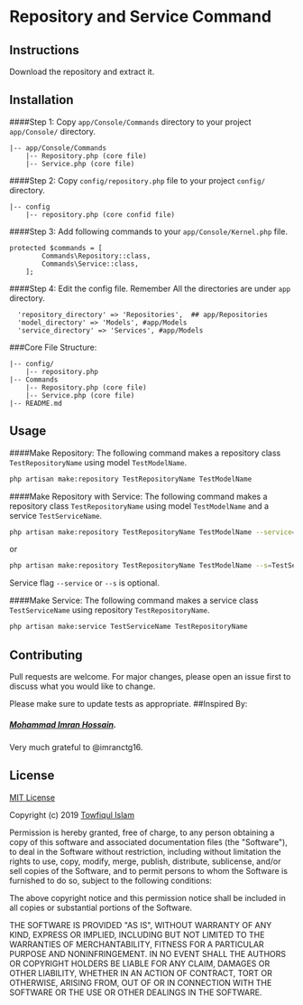 # Repository and Service Command

## Instructions
Download the repository and extract it.

## Installation
####Step 1: 
Copy ```app/Console/Commands``` directory to your project ```app/Console/``` directory.
```$xslt
|-- app/Console/Commands
    |-- Repository.php (core file)
    |-- Service.php (core file)
```

####Step 2:
Copy ```config/repository.php``` file to your project ```config/``` directory.

```$xslt
|-- config
    |-- repository.php (core confid file)
```

####Step 3:
Add following commands to your ```app/Console/Kernel.php``` file. 
```$xslt
protected $commands = [
        Commands\Repository::class,
        Commands\Service::class,
    ];
```
####Step 4:
Edit the config file. Remember All the directories are under `app` directory.
```$xslt
  'repository_directory' => 'Repositories',  ## app/Repositories
  'model_directory' => 'Models', #app/Models
  'service_directory' => 'Services', #app/Models
```
###Core File Structure: 
```
|-- config/
    |-- repository.php
|-- Commands
    |-- Repository.php (core file)
    |-- Service.php (core file)
|-- README.md
```

## Usage
####Make Repository: 
The following command makes a repository class ```TestRepositoryName``` using model 
```TestModelName```.
```bash
php artisan make:repository TestRepositoryName TestModelName
```
####Make Repository with Service: 
The following command makes a repository class ```TestRepositoryName``` using model 
```TestModelName``` and a service ```TestServiceName```.
```bash
php artisan make:repository TestRepositoryName TestModelName --service=TestServiceName
```
or
```bash
php artisan make:repository TestRepositoryName TestModelName --s=TestServiceName
```

Service flag ```--service``` or ```--s``` is optional.

####Make Service: 
The following command makes a service class ```TestServiceName``` using repository 
```TestRepositoryName```.

```bash
php artisan make:service TestServiceName TestRepositoryName 
```


## Contributing
Pull requests are welcome. For major changes, please open an issue first to discuss what you would like to change.

Please make sure to update tests as appropriate.
##Inspired By: 
##### [Mohammad Imran Hossain](https://github.com/imranctg16).

Very much grateful to @imranctg16.
## License
[MIT License](https://choosealicense.com/licenses/mit/)

Copyright (c) 2019 [Towfiqul Islam](https://github.com/laziestcoder/)

Permission is hereby granted, free of charge, to any person obtaining a copy
of this software and associated documentation files (the "Software"), to deal
in the Software without restriction, including without limitation the rights
to use, copy, modify, merge, publish, distribute, sublicense, and/or sell
copies of the Software, and to permit persons to whom the Software is
furnished to do so, subject to the following conditions:

The above copyright notice and this permission notice shall be included in all
copies or substantial portions of the Software.

THE SOFTWARE IS PROVIDED "AS IS", WITHOUT WARRANTY OF ANY KIND, EXPRESS OR
IMPLIED, INCLUDING BUT NOT LIMITED TO THE WARRANTIES OF MERCHANTABILITY,
FITNESS FOR A PARTICULAR PURPOSE AND NONINFRINGEMENT. IN NO EVENT SHALL THE
AUTHORS OR COPYRIGHT HOLDERS BE LIABLE FOR ANY CLAIM, DAMAGES OR OTHER
LIABILITY, WHETHER IN AN ACTION OF CONTRACT, TORT OR OTHERWISE, ARISING FROM,
OUT OF OR IN CONNECTION WITH THE SOFTWARE OR THE USE OR OTHER DEALINGS IN THE
SOFTWARE.